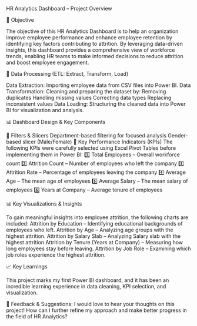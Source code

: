 HR Analytics Dashboard – Project Overview

📌 Objective

The objective of this HR Analytics Dashboard is to help an organization improve employee performance and enhance employee retention by identifying key factors contributing to attrition. By leveraging data-driven insights, this dashboard provides a comprehensive view of workforce trends, enabling HR teams to make informed decisions to reduce attrition and boost employee engagement.


🔄 Data Processing (ETL: Extract, Transform, Load)

Data Extraction: Importing employee data from CSV files into Power BI.
Data Transformation: Cleaning and preparing the dataset by:
Removing duplicates
Handling missing values
Correcting data types
Replacing inconsistent values
Data Loading: Structuring the cleaned data into Power BI for visualization and analysis.


📊 Dashboard Design & Key Components

🔹 Filters & Slicers
Department-based filtering for focused analysis
Gender-based slicer (Male/Female)
🔹 Key Performance Indicators (KPIs)
The following KPIs were carefully selected using Excel Pivot Tables before implementing them in Power BI:
1️⃣ Total Employees – Overall workforce count
2️⃣ Attrition Count – Number of employees who left the company
3️⃣ Attrition Rate – Percentage of employees leaving the company
4️⃣ Average Age – The mean age of employees
5️⃣ Average Salary – The mean salary of employees
6️⃣ Years at Company – Average tenure of employees


📊 Key Visualizations & Insights

To gain meaningful insights into employee attrition, the following charts are included:
Attrition by Education – Identifying educational backgrounds of employees who left.
Attrition by Age – Analyzing age groups with the highest attrition.
Attrition by Salary Slab – Analyzing Salary slab with the highest attrition
Attrition by Tenure (Years at Company) – Measuring how long employees stay before leaving.
Attrition by Job Role – Examining which job roles experience the highest attrition.

📈 Key Learnings 

This project marks my first Power BI dashboard, and it has been an incredible learning experience in data cleaning, KPI selection, and visualization.

🚀 Feedback & Suggestions: I would love to hear your thoughts on this project! How can I further refine my approach and make better progress in the field of HR Analytics?
